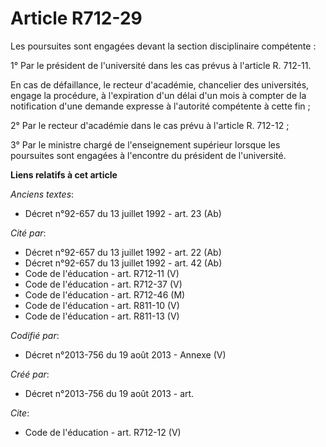 # Article R712-29

Les poursuites sont engagées devant la section disciplinaire compétente : 

1° Par le président de l'université dans les cas prévus à l'article R. 712-11. 

En cas de défaillance, le recteur d'académie, chancelier des universités, engage la procédure, à l'expiration d'un délai d'un
mois à compter de la notification d'une demande expresse à l'autorité compétente à cette fin ; 

2° Par le recteur d'académie dans le cas prévu à l'article R. 712-12 ; 

3° Par le ministre chargé de l'enseignement supérieur lorsque les poursuites sont engagées à l'encontre du président de
l'université.

**Liens relatifs à cet article**

_Anciens textes_:

  - Décret n°92-657 du 13 juillet 1992 - art. 23 (Ab)

_Cité par_:

  - Décret n°92-657 du 13 juillet 1992 - art. 22 (Ab)
  - Décret n°92-657 du 13 juillet 1992 - art. 42 (Ab)
  - Code de l'éducation - art. R712-11 (V)
  - Code de l'éducation - art. R712-37 (V)
  - Code de l'éducation - art. R712-46 (M)
  - Code de l'éducation - art. R811-10 (V)
  - Code de l'éducation - art. R811-13 (V)

_Codifié par_:

  - Décret n°2013-756 du 19 août 2013 -  Annexe (V)

_Créé par_:

  - Décret n°2013-756 du 19 août 2013 - art.

_Cite_:

  - Code de l'éducation - art. R712-12 (V)
